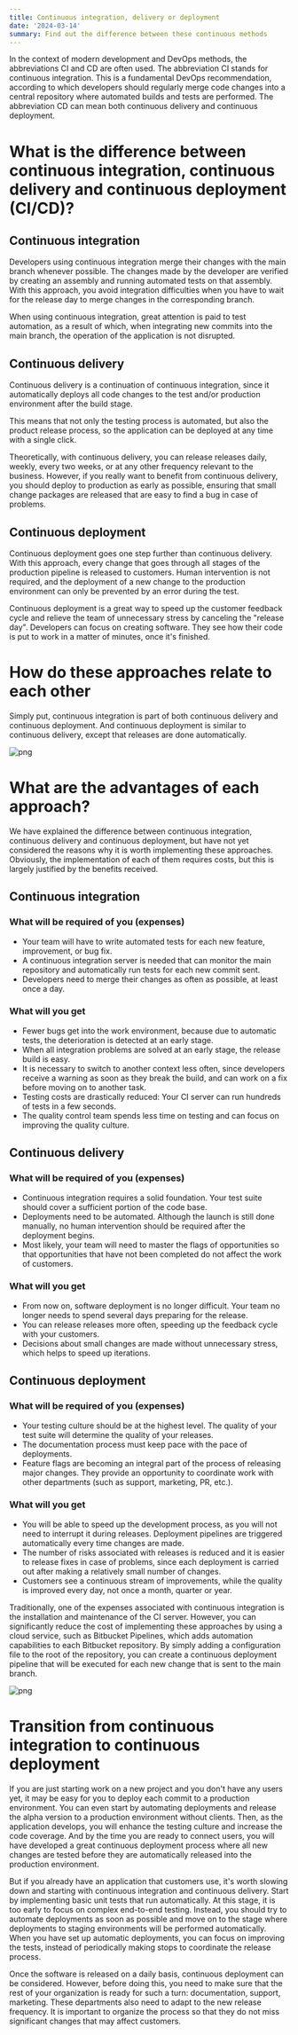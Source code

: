 ```yaml
---
title: Continuous integration, delivery or deployment
date: '2024-03-14'
summary: Find out the difference between these continuous methods
---
```

    
In the context of modern development and DevOps methods, the abbreviations CI and CD are often used. The abbreviation CI stands for continuous integration. This is a fundamental DevOps recommendation, according to which developers should regularly merge code changes into a central repository where automated builds and tests are performed. The abbreviation CD can mean both continuous delivery and continuous deployment.

# What is the difference between continuous integration, continuous delivery and continuous deployment (CI/CD)?

## Continuous integration

Developers using continuous integration merge their changes with the main branch whenever possible. The changes made by the developer are verified by creating an assembly and running automated tests on that assembly. With this approach, you avoid integration difficulties when you have to wait for the release day to merge changes in the corresponding branch.

When using continuous integration, great attention is paid to test automation, as a result of which, when integrating new commits into the main branch, the operation of the application is not disrupted.

## Continuous delivery

Continuous delivery is a continuation of continuous integration, since it automatically deploys all code changes to the test and/or production environment after the build stage.

This means that not only the testing process is automated, but also the product release process, so the application can be deployed at any time with a single click.

Theoretically, with continuous delivery, you can release releases daily, weekly, every two weeks, or at any other frequency relevant to the business. However, if you really want to benefit from continuous delivery, you should deploy to production as early as possible, ensuring that small change packages are released that are easy to find a bug in case of problems.

## Continuous deployment

Continuous deployment goes one step further than continuous delivery. With this approach, every change that goes through all stages of the production pipeline is released to customers. Human intervention is not required, and the deployment of a new change to the production environment can only be prevented by an error during the test.

Continuous deployment is a great way to speed up the customer feedback cycle and relieve the team of unnecessary stress by canceling the "release day". Developers can focus on creating software. They see how their code is put to work in a matter of minutes, once it's finished.

# How do these approaches relate to each other

Simply put, continuous integration is part of both continuous delivery and continuous deployment. And continuous deployment is similar to continuous delivery, except that releases are done automatically.

![png](2.png)

# What are the advantages of each approach?

We have explained the difference between continuous integration, continuous delivery and continuous deployment, but have not yet considered the reasons why it is worth implementing these approaches. Obviously, the implementation of each of them requires costs, but this is largely justified by the benefits received.

## Continuous integration

### What will be required of you (expenses)

- Your team will have to write automated tests for each new feature, improvement, or bug fix.
- A continuous integration server is needed that can monitor the main repository and automatically run tests for each new commit sent.
- Developers need to merge their changes as often as possible, at least once a day.

### What will you get

- Fewer bugs get into the work environment, because due to automatic tests, the deterioration is detected at an early stage.
- When all integration problems are solved at an early stage, the release build is easy.
- It is necessary to switch to another context less often, since developers receive a warning as soon as they break the build, and can work on a fix before moving on to another task.
- Testing costs are drastically reduced: Your CI server can run hundreds of tests in a few seconds.
- The quality control team spends less time on testing and can focus on improving the quality culture.

## Continuous delivery

### What will be required of you (expenses)

- Continuous integration requires a solid foundation. Your test suite should cover a sufficient portion of the code base.
- Deployments need to be automated. Although the launch is still done manually, no human intervention should be required after the deployment begins.
- Most likely, your team will need to master the flags of opportunities so that opportunities that have not been completed do not affect the work of customers.

### What will you get

- From now on, software deployment is no longer difficult. Your team no longer needs to spend several days preparing for the release.
- You can release releases more often, speeding up the feedback cycle with your customers.
- Decisions about small changes are made without unnecessary stress, which helps to speed up iterations.

## Continuous deployment

### What will be required of you (expenses)

- Your testing culture should be at the highest level. The quality of your test suite will determine the quality of your releases.
- The documentation process must keep pace with the pace of deployments.
- Feature flags are becoming an integral part of the process of releasing major changes. They provide an opportunity to coordinate work with other departments (such as support, marketing, PR, etc.).

### What will you get

- You will be able to speed up the development process, as you will not need to interrupt it during releases. Deployment pipelines are triggered automatically every time changes are made.
- The number of risks associated with releases is reduced and it is easier to release fixes in case of problems, since each deployment is carried out after making a relatively small number of changes.
- Customers see a continuous stream of improvements, while the quality is improved every day, not once a month, quarter or year.

Traditionally, one of the expenses associated with continuous integration is the installation and maintenance of the CI server. However, you can significantly reduce the cost of implementing these approaches by using a cloud service, such as Bitbucket Pipelines, which adds automation capabilities to each Bitbucket repository. By simply adding a configuration file to the root of the repository, you can create a continuous deployment pipeline that will be executed for each new change that is sent to the main branch.

![png](3.png)

# Transition from continuous integration to continuous deployment

If you are just starting work on a new project and you don't have any users yet, it may be easy for you to deploy each commit to a production environment. You can even start by automating deployments and release the alpha version to a production environment without clients. Then, as the application develops, you will enhance the testing culture and increase the code coverage. And by the time you are ready to connect users, you will have developed a great continuous deployment process where all new changes are tested before they are automatically released into the production environment.

But if you already have an application that customers use, it's worth slowing down and starting with continuous integration and continuous delivery. Start by implementing basic unit tests that run automatically. At this stage, it is too early to focus on complex end-to-end testing. Instead, you should try to automate deployments as soon as possible and move on to the stage where deployments to staging environments will be performed automatically. When you have set up automatic deployments, you can focus on improving the tests, instead of periodically making stops to coordinate the release process.

Once the software is released on a daily basis, continuous deployment can be considered. However, before doing this, you need to make sure that the rest of your organization is ready for such a turn: documentation, support, marketing. These departments also need to adapt to the new release frequency. It is important to organize the process so that they do not miss significant changes that may affect customers.
